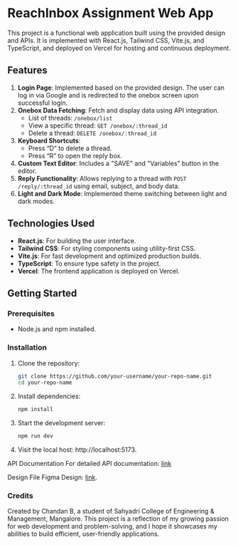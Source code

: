 # ReachInbox Assignment Web App

This project is a functional web application built using the provided design and APIs. It is implemented with React.js, Tailwind CSS, Vite.js, and TypeScript, and deployed on Vercel for hosting and continuous deployment.

## Features

1. **Login Page**: Implemented based on the provided design. The user can log in via Google and is redirected to the onebox screen upon successful login.
2. **Onebox Data Fetching**: Fetch and display data using API integration.
   - List of threads: `/onebox/list`
   - View a specific thread: `GET /onebox/:thread_id`
   - Delete a thread: `DELETE /onebox/:thread_id`
3. **Keyboard Shortcuts**:
   - Press “D” to delete a thread.
   - Press “R” to open the reply box.
4. **Custom Text Editor**: Includes a "SAVE" and "Variables" button in the editor.
5. **Reply Functionality**: Allows replying to a thread with `POST /reply/:thread_id` using email, subject, and body data.
6. **Light and Dark Mode**: Implemented theme switching between light and dark modes.

## Technologies Used

- **React.js**: For building the user interface.
- **Tailwind CSS**: For styling components using utility-first CSS.
- **Vite.js**: For fast development and optimized production builds.
- **TypeScript**: To ensure type safety in the project.
- **Vercel**: The frontend application is deployed on Vercel.

## Getting Started

### Prerequisites

- Node.js and npm installed.

### Installation

1. Clone the repository:
   ```bash
   git clone https://github.com/your-username/your-repo-name.git
   cd your-repo-name
2. Install dependencies:
   ```bash
   npm install
3. Start the development server:
   ```bash
   npm run dev
4. Visit the local host: http://localhost:5173.
   
API Documentation
For detailed API documentation: [link](https://documenter.getpostman.com/view/30630244/2sA2rCTMKr#433eb613-e405-4239-9e2d-f20485b31b27)

Design File
Figma Design: [link](https://www.figma.com/design/uECxqvFhEx9dn4ZuO7wqmu/Reachinbox-Assignment?node-id=0-1&node-type=canvas&t=3wl72qKf3b3wthor-0).

### Credits
Created by Chandan B, a student of Sahyadri College of Engineering & Management, Mangalore.
This project is a reflection of my growing passion for web development and problem-solving, and I hope it showcases my abilities to build efficient, user-friendly applications.
